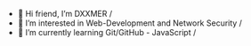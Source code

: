 - 👋 Hi friend, I’m DXXMER /
- 👀 I’m interested in Web-Development and Network Security /
- 🌱 I’m currently learning Git/GitHub - JavaScript /

<!---
MohammadKarimi-X/MohammadKarimi-X is a ✨ special ✨ repository because its `README.md` (this file) appears on your GitHub profile.
You can click the Preview link to take a look at your changes.
--->
